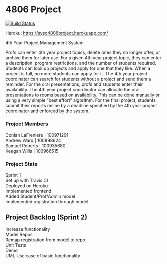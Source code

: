 # 4806 Project

[![Build Status](https://travis-ci.org/Apocahub/4806Project.svg?branch=master)](https://travis-ci.org/Apocahub/4806Project)

Heroku: https://sysc4806project.herokuapp.com/

4th Year Project Management System</br>

Profs can enter 4th year project topics, delete ones they no longer offer, or archive them for later use. For a given 4th year project topic, they can enter a description, program restrictions, and the number of students required. Students can look up projects and apply for one that they like. When a project is full, no more students can apply for it. The 4th year project coordinator can search for students without a project and send them a reminder. For the oral presentations, profs and students enter their availability. The 4th year project coordinator can allocate the oral presentations to rooms based on availability. This can be done manually or using a very simple “best effort” algorithm. For the final project, students submit their reports online by a deadline specified by the 4th year project coordinator and enforced by the system.

### Project Members

Conlan LaFreniere | 100971291 <br/>
Andrew Ward | 100898624 <br/>
Samuel Roberts | 100935680 <br/>
Keegan Wills | 100966515

### Project State

Sprint 1 <br/>
Set up with Travis CI <br/>
Deployed on Heroku <br/>
Implemented frontend <br/>
Added Student/Prof/Admin model <br/>
Implemented registration through model <br/>

## Project Backlog (Sprint 2)

Increase functionality <br/>
Model Repos <br/>
Remap registration from model to repo <br/> 
Unit Tests <br/>
Demo <br/>
UML Use case of basic functionality <br/>
